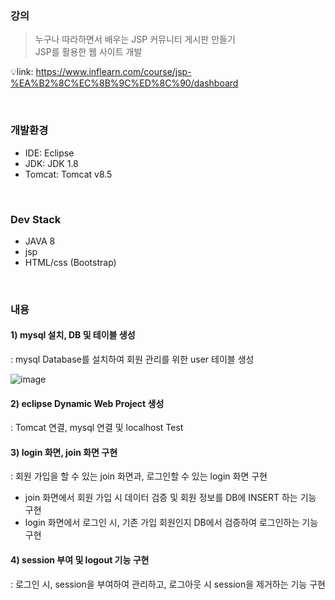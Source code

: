 ### 강의
> 누구나 따라하면서 배우는 JSP 커뮤니티 게시판 만들기  
> JSP를 활용한 웹 사이트 개발

💡link: https://www.inflearn.com/course/jsp-%EA%B2%8C%EC%8B%9C%ED%8C%90/dashboard

<br/>
 
### 개발환경
- IDE: Eclipse
- JDK: JDK 1.8
- Tomcat: Tomcat v8.5

<br/>

### Dev Stack
- JAVA 8
- jsp
- HTML/css (Bootstrap)

 <br/>

### 내용
#### 1) mysql 설치, DB 및 테이블 생성
 : mysql Database를 설치하여 회원 관리를 위한 user 테이블 생성

![image](https://github.com/ShinJungEun/online-classes/assets/38749778/7fd6e178-d667-49e5-b376-f448c04b8fb4)

#### 2) eclipse Dynamic Web Project 생성 
 : Tomcat 연결, mysql 연결 및 localhost Test

#### 3) login 화면, join 화면 구현
 : 회원 가입을 할 수 있는 join 화면과, 로그인할 수 있는 login 화면 구현
 - join 화면에서 회원 가입 시 데이터 검증 및 회원 정보를 DB에 INSERT 하는 기능 구현
 - login 화면에서 로그인 시, 기존 가입 회원인지 DB에서 검증하여 로그인하는 기능 구현

#### 4) session 부여 및 logout 기능 구현
 : 로그인 시, session을 부여하여 관리하고, 로그아웃 시 session을 제거하는 기능 구현